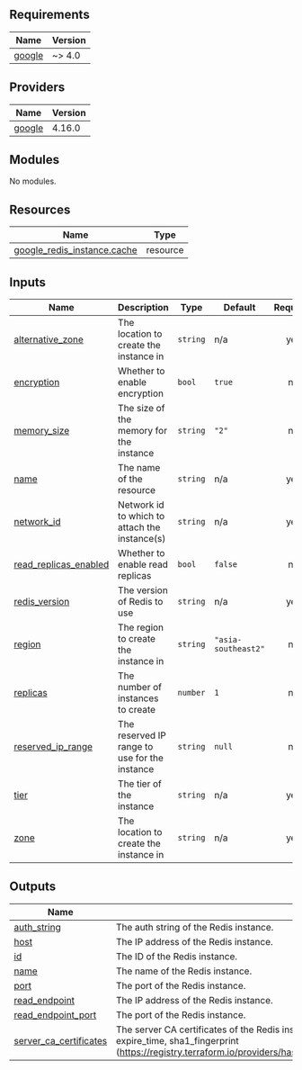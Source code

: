 <!-- BEGIN_TF_DOCS -->
## Requirements

| Name | Version |
|------|---------|
| <a name="requirement_google"></a> [google](#requirement\_google) | ~> 4.0 |

## Providers

| Name | Version |
|------|---------|
| <a name="provider_google"></a> [google](#provider\_google) | 4.16.0 |

## Modules

No modules.

## Resources

| Name | Type |
|------|------|
| [google_redis_instance.cache](https://registry.terraform.io/providers/hashicorp/google/latest/docs/resources/redis_instance) | resource |

## Inputs

| Name | Description | Type | Default | Required |
|------|-------------|------|---------|:--------:|
| <a name="input_alternative_zone"></a> [alternative\_zone](#input\_alternative\_zone) | The location to create the instance in | `string` | n/a | yes |
| <a name="input_encryption"></a> [encryption](#input\_encryption) | Whether to enable encryption | `bool` | `true` | no |
| <a name="input_memory_size"></a> [memory\_size](#input\_memory\_size) | The size of the memory for the instance | `string` | `"2"` | no |
| <a name="input_name"></a> [name](#input\_name) | The name of the resource | `string` | n/a | yes |
| <a name="input_network_id"></a> [network\_id](#input\_network\_id) | Network id to which to attach the instance(s) | `string` | n/a | yes |
| <a name="input_read_replicas_enabled"></a> [read\_replicas\_enabled](#input\_read\_replicas\_enabled) | Whether to enable read replicas | `bool` | `false` | no |
| <a name="input_redis_version"></a> [redis\_version](#input\_redis\_version) | The version of Redis to use | `string` | n/a | yes |
| <a name="input_region"></a> [region](#input\_region) | The region to create the instance in | `string` | `"asia-southeast2"` | no |
| <a name="input_replicas"></a> [replicas](#input\_replicas) | The number of instances to create | `number` | `1` | no |
| <a name="input_reserved_ip_range"></a> [reserved\_ip\_range](#input\_reserved\_ip\_range) | The reserved IP range to use for the instance | `string` | `null` | no |
| <a name="input_tier"></a> [tier](#input\_tier) | The tier of the instance | `string` | n/a | yes |
| <a name="input_zone"></a> [zone](#input\_zone) | The location to create the instance in | `string` | n/a | yes |

## Outputs

| Name | Description |
|------|-------------|
| <a name="output_auth_string"></a> [auth\_string](#output\_auth\_string) | The auth string of the Redis instance. |
| <a name="output_host"></a> [host](#output\_host) | The IP address of the Redis instance. |
| <a name="output_id"></a> [id](#output\_id) | The ID of the Redis instance. |
| <a name="output_name"></a> [name](#output\_name) | The name of the Redis instance. |
| <a name="output_port"></a> [port](#output\_port) | The port of the Redis instance. |
| <a name="output_read_endpoint"></a> [read\_endpoint](#output\_read\_endpoint) | The IP address of the Redis instance. |
| <a name="output_read_endpoint_port"></a> [read\_endpoint\_port](#output\_read\_endpoint\_port) | The port of the Redis instance. |
| <a name="output_server_ca_certificates"></a> [server\_ca\_certificates](#output\_server\_ca\_certificates) | The server CA certificates of the Redis instance (as a list of blocks), return serial\_number, cert, create\_time, expire\_time, sha1\_fingerprint (https://registry.terraform.io/providers/hashicorp/google/latest/docs/resources/redis_instance#server_ca_certs). |
<!-- END_TF_DOCS -->
